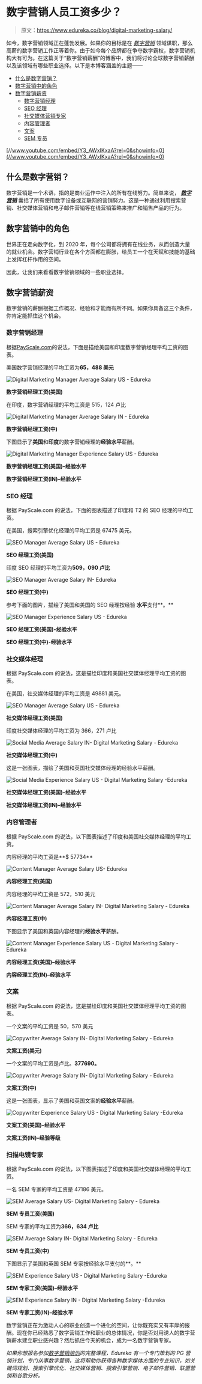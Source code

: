 # 数字营销人员工资多少？

> 原文：<https://www.edureka.co/blog/digital-marketing-salary/>

如今，数字营销领域正在蓬勃发展。如果你的目标是在 *[数字营销](https://www.edureka.co/post-graduate/digital-marketing-certification)* 领域谋职，那么高薪的数字营销工作正等着你。由于如今每个品牌都在争夺数字霸权，数字营销机构大有可为。在这篇关于“数字营销薪酬”的博客中，我们将讨论全球数字营销薪酬以及该领域有哪些职业选择。以下是本博客涵盖的主题——

*   [什么是数字营销？](#what)
*   [数字营销中的角色](#roles)
*   [数字营销薪资](#salary)
    *   [数字营销经理](#manager)
    *   [SEO 经理](#seo)
    *   [社交媒体营销专家](#social)
    *   [内容管理者](#content)
    *   [文案](#copywriter)
    *   [SEM 专员](#sem)

[//www.youtube.com/embed/Y3_AWxIKxaA?rel=0&showinfo=0](//www.youtube.com/embed/Y3_AWxIKxaA?rel=0&showinfo=0)

## **什么是数字营销？**

数字营销是一个术语，指的是商业运作中注入的所有在线努力。简单来说， ***[数字营销](https://www.edureka.co/blog/what-is-digital-marketing/)*** 囊括了所有使用数字设备或互联网的营销努力。这是一种通过利用搜索营销、社交媒体营销和电子邮件营销等在线营销策略来推广和销售产品的行为。

## **数字营销中的角色**

世界正在走向数字化，到 2020 年，每个公司都将拥有在线业务，从而创造大量的就业机会。数字营销行业在各个方面都在膨胀，给员工一个在天赋和技能的基础上发挥杠杆作用的空间。

因此，让我们来看看数字营销领域的一些职业选择。

## **数字营销薪资**

数字营销的薪酬根据工作概况、经验和才能而有所不同。如果你具备这三个条件，你肯定能抓住这个机会。

### **数字营销经理**

根据[PayScale.com](https://www.payscale.com/research/IN/Job=Digital_Marketing_Manager/Salary)的说法，下面是描绘美国和印度数字营销经理平均工资的图表。

美国数字营销经理的平均工资为**65，488 美元**

![Digital Marketing Manager Average Salary US - Edureka](img/88541e25adedcd151f9c6cb7182e80c2.png)

**数字营销经理工资(美国)**

在印度，数字营销经理的平均工资是 515，124 卢比

![Digital Marketing Manager Average Salary IN - Edureka](img/fb8925dec799d139206caa60b0eb13bd.png)

**数字营销经理工资(中)**

下图显示了**美国**和**印度**的数字营销经理的**经验水平**薪酬。

![Digital Marketing Manager Experience Salary US - Edureka](img/4c388fa0ac459e8f3e162471b67b9801.png)

**数字营销经理工资(美国)–经验水平**



**数字营销经理工资(IN)–经验水平**

### **SEO 经理**

根据 PayScale.com 的说法，下面的图表描述了印度和 T2 的 SEO 经理的平均工资。

在美国，搜索引擎优化经理的平均工资是 67475 美元。

![SEO Manager Average Salary US - Edureka](img/7b311a9afd3ed5628bfe91231324cef5.png)

**SEO 经理工资(美国)**

印度 SEO 经理的平均工资为**509，090 卢比**

![SEO Manager Average Salary IN- Edureka](img/2864985b50bf509a13893e5f76a9dcd3.png)

**SEO 经理工资(中)**

参考下面的图片，描绘了美国和美国的 SEO 经理按经验 **水平**支付**。**

![SEO Manager Experience Salary US - Edureka](img/cbb5128cb2cc3ae5cad660e12d1c7bbf.png)

**SEO 经理工资(美国)-经验水平**



**SEO 经理工资(中)-经验水平**

### **社交媒体经理**

根据 PayScale.com 的说法，这是描绘印度和美国社交媒体经理平均工资的图表。

在美国，社交媒体经理的平均工资是 49881 美元。

![SEO Manager Average Salary US - Edureka](img/7b311a9afd3ed5628bfe91231324cef5.png)

**社交媒体经理工资(美国)**

印度社交媒体经理的平均工资为 366，271 卢比

![Social Media Average Salary IN- Digital Marketing Salary - Edureka](img/df471cbb2595929c67c6d111f93a310a.png)

**社交媒体经理工资(中)**

这是一张图表，描绘了美国和英国社交媒体经理的经验水平薪酬。

![Social Media Experience Salary US - Digital Marketing Salary -Edureka](img/1984ba244c504fa5bad5935642b720ce.png)

**社交媒体经理工资(美国)–经验水平**



**社交媒体经理工资(IN)–经验水平**

### **内容管理者**

根据 PayScale.com 的说法，以下图表描述了印度和美国社交媒体经理的平均工资。

内容经理的平均工资是**$ 57734**

![Content Manager Average Salary US- Edureka](img/78355216b3d961126ca3d4d8ccd8e6af.png)

**内容经理工资(美国)**

内容经理的平均工资是 572，510 美元

![Content Manager Average Salary IN- Digital Marketing Salary - Edureka](img/d04af77266ffb08bc9f57303ec02f523.png)

**内容经理工资(中)**

下图显示了美国和英国内容经理的**经验水平**薪酬。

![Content Manager Experience Salary US - Digital Marketing Salary -Edureka](img/877401dd64e815a3703d4e4f9e9dd6f8.png)

**内容经理工资(美国)–经验水平**



**内容经理工资(IN)–经验水平**

### **文案**

根据 PayScale.com 的说法，这是描绘印度和美国社交媒体经理平均工资的图表。

一个文案的平均工资是 50，570 美元

![Copywriter Average Salary IN- Digital Marketing Salary - Edureka](img/8c48cc507be6909dd5f623da2b0460df.png)

**文案工资(美元)**

一个文案的平均工资是卢比。**377690。**

![Copywriter Average Salary IN- Digital Marketing Salary - Edureka](img/f523d888a4b550b69b59ef9eca04e19d.png)

**文案工资(中)**

这是一张图表，显示了美国和英国文案的**经验水平**薪酬。

![Copywriter Experience Salary US - Digital Marketing Salary -Edureka](img/390e1ac3295cfba2c1c7a6efecca2754.png)

**文案工资(美国)–经验水平**



**文案工资(IN)–经验等级**

### **扫描电镜专家**

根据 PayScale.com 的说法，以下图表描述了印度和美国社交媒体经理的平均工资。

一名 SEM 专家的平均工资是 47186 美元。

![SEM Average Salary US- Digital Marketing Salary - Edureka](img/267f8f136d9904e99b816be1158f0767.png)

**SEM 专员工资(美国)**

SEM 专家的平均工资为**366，634 卢比**

![SEM Average Salary IN- Digital Marketing Salary - Edureka](img/7bb21c6ba47dca97060eb81b80c9019e.png)

**SEM 专员工资(中)**

下图显示了美国和英国 SEM 专家按经验水平支付的**。**

![SEM Experience Salary US - Digital Marketing Salary -Edureka](img/d1ab86ed2b27873b196bcc8afcd5f77d.png)

**SEM 专家工资(美国)–经验水平**

![SEM Experience Salary IN - Digital Marketing Salary -Edureka](img/49256fcd5938e4d02ae7dd87358ac8c9.png)

**SEM 专家工资(IN)–经验水平**

数字营销正在为激动人心的职业创造一个进化的空间，让你既充实又有丰厚的报酬。现在你已经熟悉了数字营销工作和职业的总体情况，你是否对用诱人的数字营销薪水建立职业感兴趣？然后抓住今天的机会，成为一名数字营销专家。

*如果你想报名参加[数字营销培训](https://www.edureka.co/digital-marketing)的完整课程，Edureka 有一个专门策划的 PG 营销计划，专门从事数字营销，这将帮助你获得各种数字媒体方面的专业知识，如关键词规划、搜索引擎优化、社交媒体营销、搜索引擎营销、电子邮件营销、联盟营销和谷歌分析。*